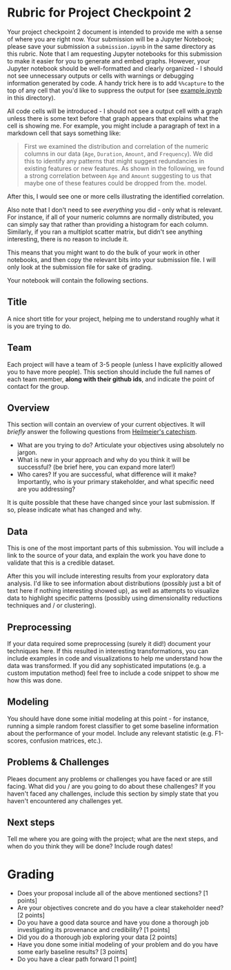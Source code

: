 # Rubric for Project Checkpoint 2

Your project checkpoint 2 document is intended to provide me with a sense of where you are right now.  Your submission will be a Jupyter Notebook; please save your submission a `submission.ipynb` in the same directory as this rubric.  Note that I am requesting Jupyter notebooks for this submission to make it easier for you to generate and embed graphs. However, your Jupyter notebook should be well-formatted and clearly organized - I should not see unnecessary outputs or cells with warnings or debugging information generated by code. A handy trick here is to add `%%capture` to the top of any cell that you'd like to suppress the output for (see [example.ipynb](./example.ipynb) in this directory).

All code cells will be introduced - I should not see a output cell with a graph unless there is some text before that graph appears that explains what the cell is showing me.  For example, you might include a paragraph of text in a markdown cell that says something like:

> First we examined the distribution and correlation of the numeric columns in our data (`Age`, `Duration`, `Amount`, and `Frequency`).  We did this to identify any patterns that might suggest redundancies in existing features or new features.  As shown in the following, we found a strong correlation between `Age` and `Amount` suggesting to us that maybe one of these features could be dropped from the. model.   

After this, I would see one or more cells illustrating the identified correlation.

Also note that I don't need to see *everything* you did - only what is relevant. For instance, if all of your numeric columns are normally distributed, you can simply say that rather than providing a histogram for each column.  Similarly, if you ran a multiplot scatter matrix, but didn't see anything interesting, there is no reason to include it.

This means that you might want to do the bulk of your work in other notebooks, and then copy the relevant bits into your submission file. I will only look at the submission file for sake of grading.

Your notebook will contain the following sections.

## Title

A nice short title for your project, helping me to understand roughly what it is you are trying to do.

## Team

Each project will have a team of 3-5 people (unless I have explicitly allowed you to have more people). This section should include the full names of each team member, **along with their github ids**, and indicate the point of contact for the group.

## Overview

This section will contain an overview of your current objectives.  It will _briefly_ answer the following questions from [Heilmeier's catechism](https://www.darpa.mil/work-with-us/heilmeier-catechism).

- What are you trying to do? Articulate your objectives using absolutely no jargon.
- What is new in your approach and why do you think it will be successful?  (be brief here, you can expand more later!)
- Who cares? If you are successful, what difference will it make? Importantly, who is your primary stakeholder, and what specific need are you addressing?

It is quite possible that these have changed since your last submission.  If so, please indicate what has changed and why.

## Data

This is one of the most important parts of this submission. You will include a link to the source of your data, and explain the work you have done to validate that this is a credible dataset. 

After this you will include interesting results from your exploratory data analysis.  I'd like to see information about distributions (possibly just a bit of text here if nothing interesting showed up), as well as attempts to visualize data to highlight specific patterns (possibly using dimensionality reductions techniques and / or clustering).  

## Preprocessing

If your data required some preprocessing (surely it did!) document your techniques here.  If this resulted in interesting transformations, you can include examples in code and visualizations to help me understand how the data was transformed.  If you did any sophisticated imputations (e.g. a custom imputation method) feel free to include a code snippet to show me how this was done.

## Modeling

You should have done some initial modeling at this point - for instance, running a simple random forest classifier to get some baseline information about the performance of your model.  Include any relevant statistic (e.g. F1-scores, confusion matrices, etc.).

## Problems & Challenges

Pleaes document any problems or challenges you have faced or are still facing.  What did you / are you going to do about these challenges?  If you haven't faced any challenges, include this section by simply state that you haven't encountered any challenges yet.

## Next steps

Tell me where you are going with the project; what are the next steps, and when do you think they will be done?  Include rough dates! 

# Grading

- Does your proposal include all of the above mentioned sections? [1 points]
- Are your objectives concrete and do you have a clear stakeholder need? [2 points]
- Do you have a good data source and have you done a thorough job investigating its provenance and credibility? [1 points]
- Did you do a thorough job exploring your data [2 points]
- Have you done some initial modeling of your problem and do you have some early baseline results? [3 points]
- Do you have a clear path forward [1 point]
